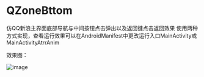 ﻿# QZoneBttom
仿QQ新浪主界面底部导航与中间按钮点击弹出以及返回键点击返回效果
使用两种方式实现，查看运行效果可以在AndroidManifest中更改运行入口MainActivity或MainActivityAtrrAnim




效果图：

![image](https://github.com/tiankonglanlande/QZoneBttom/raw/master/screengif/1.gif)

